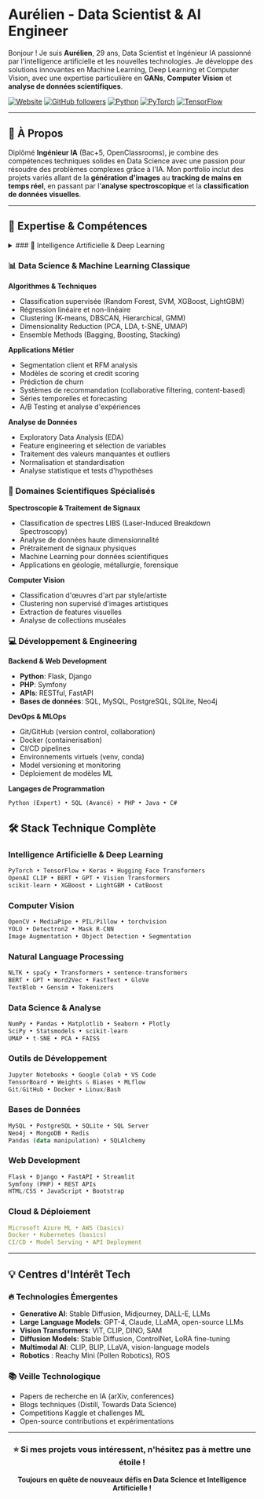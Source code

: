 # Aurélien - Data Scientist & AI Engineer

Bonjour ! Je suis **Aurélien**, 29 ans, Data Scientist et Ingénieur IA passionné par l'intelligence artificielle et les nouvelles technologies. Je développe des solutions innovantes en Machine Learning, Deep Learning et Computer Vision, avec une expertise particulière en **GANs**, **Computer Vision** et **analyse de données scientifiques**.

[![Website](https://img.shields.io/badge/Website-aurel--test.fr-blue?style=flat-square)](https://aurel-test.fr)
[![GitHub followers](https://img.shields.io/github/followers/aureltest?style=flat-square&logo=github)](https://github.com/aureltest)
[![Python](https://img.shields.io/badge/Python-3.8+-3776AB?style=flat-square&logo=python&logoColor=white)](https://www.python.org/)
[![PyTorch](https://img.shields.io/badge/PyTorch-EE4C2C?style=flat-square&logo=pytorch&logoColor=white)](https://pytorch.org/)
[![TensorFlow](https://img.shields.io/badge/TensorFlow-FF6F00?style=flat-square&logo=tensorflow&logoColor=white)](https://www.tensorflow.org/)

---

## 🎯 À Propos

Diplômé **Ingénieur IA** (Bac+5, OpenClassrooms), je combine des compétences techniques solides en Data Science avec une passion pour résoudre des problèmes complexes grâce à l'IA. Mon portfolio inclut des projets variés allant de la **génération d'images** au **tracking de mains en temps réel**, en passant par l'**analyse spectroscopique** et la **classification de données visuelles**.

---

## 💼 Expertise & Compétences
<details>
 <summary>### 🤖 Intelligence Artificielle & Deep Learning</summary>
  ```
  **Architectures de Réseaux de Neurones**  
  
- **Generative Adversarial Networks (GANs)**: DCGAN, Conditional GANs  
- **Convolutional Neural Networks (CNNs)**: Classification, détection, segmentation  
- **Transfer Learning**: Fine-tuning de modèles pré-entraînés (CLIP, ResNet, VGG, BERT)  
- **Transformers**: BERT, GPT, Vision Transformers (ViT)  
- **Auto-encoder**: , AE, VAE, CVAE  

**Computer Vision Avancée**  
- Classification d'images multi-classes  
- Détection et tracking d'objets en temps réel  
- Génération d'images synthétiques (GANs)  
- Segmentation sémantique  
- Analyse et clustering d'œuvres d'art  
- Hand tracking et pose estimation  

**Natural Language Processing**  
- Traitement et classification de textes  
- Analyse de sentiment et détection de bad buzz  
- Embeddings textuels (Word2Vec, BERT, sentence-transformers)  
- Named Entity Recognition (NER)  

**Apprentissage Contrastif & Embeddings**  
- Supervised Contrastive Learning  
- Réduction dimensionnelle (t-SNE, UMAP, PCA)  
- Recherche de similarité avec FAISS  
- Clustering dans l'espace latent
- 
  ```
</details>




### 📊 Data Science & Machine Learning Classique

**Algorithmes & Techniques**
- Classification supervisée (Random Forest, SVM, XGBoost, LightGBM)
- Régression linéaire et non-linéaire
- Clustering (K-means, DBSCAN, Hierarchical, GMM)
- Dimensionality Reduction (PCA, LDA, t-SNE, UMAP)
- Ensemble Methods (Bagging, Boosting, Stacking)

**Applications Métier**
- Segmentation client et RFM analysis
- Modèles de scoring et credit scoring
- Prédiction de churn
- Systèmes de recommandation (collaborative filtering, content-based)
- Séries temporelles et forecasting
- A/B Testing et analyse d'expériences

**Analyse de Données**
- Exploratory Data Analysis (EDA)
- Feature engineering et sélection de variables
- Traitement des valeurs manquantes et outliers
- Normalisation et standardisation
- Analyse statistique et tests d'hypothèses

### 🔬 Domaines Scientifiques Spécialisés

**Spectroscopie & Traitement de Signaux**
- Classification de spectres LIBS (Laser-Induced Breakdown Spectroscopy)
- Analyse de données haute dimensionnalité
- Prétraitement de signaux physiques
- Machine Learning pour données scientifiques
- Applications en géologie, métallurgie, forensique

**Computer Vision**
- Classification d'œuvres d'art par style/artiste
- Clustering non supervisé d'images artistiques
- Extraction de features visuelles
- Analyse de collections muséales

### 💻 Développement & Engineering

**Backend & Web Development**
- **Python**: Flask, Django
- **PHP**: Symfony
- **APIs**: RESTful, FastAPI
- **Bases de données**: SQL, MySQL, PostgreSQL, SQLite, Neo4j

**DevOps & MLOps**
- Git/GitHub (version control, collaboration)
- Docker (containerisation)
- CI/CD pipelines
- Environnements virtuels (venv, conda)
- Model versioning et monitoring
- Déploiement de modèles ML

**Langages de Programmation**
```
Python (Expert) • SQL (Avancé) • PHP • Java • C# 
```

## 🛠️ Stack Technique Complète

### Intelligence Artificielle & Deep Learning
```python
PyTorch • TensorFlow • Keras • Hugging Face Transformers
OpenAI CLIP • BERT • GPT • Vision Transformers
scikit-learn • XGBoost • LightGBM • CatBoost
```

### Computer Vision
```python
OpenCV • MediaPipe • PIL/Pillow • torchvision
YOLO • Detectron2 • Mask R-CNN
Image Augmentation • Object Detection • Segmentation
```

### Natural Language Processing
```python
NLTK • spaCy • Transformers • sentence-transformers
BERT • GPT • Word2Vec • FastText • GloVe
TextBlob • Gensim • Tokenizers
```

### Data Science & Analyse
```python
NumPy • Pandas • Matplotlib • Seaborn • Plotly
SciPy • Statsmodels • scikit-learn
UMAP • t-SNE • PCA • FAISS
```

### Outils de Développement
```python
Jupyter Notebooks • Google Colab • VS Code
TensorBoard • Weights & Biases • MLflow
Git/GitHub • Docker • Linux/Bash
```

### Bases de Données
```sql
MySQL • PostgreSQL • SQLite • SQL Server
Neo4j • MongoDB • Redis
Pandas (data manipulation) • SQLAlchemy
```

### Web Development
```python
Flask • Django • FastAPI • Streamlit
Symfony (PHP) • REST APIs
HTML/CSS • JavaScript • Bootstrap
```

### Cloud & Déploiement
```yaml
Microsoft Azure ML • AWS (basics)
Docker • Kubernetes (basics)
CI/CD • Model Serving • API Deployment
```
---

## 💡 Centres d'Intérêt Tech

### 🔥 Technologies Émergentes
- **Generative AI**: Stable Diffusion, Midjourney, DALL-E, LLMs
- **Large Language Models**: GPT-4, Claude, LLaMA, open-source LLMs
- **Vision Transformers**: ViT, CLIP, DINO, SAM
- **Diffusion Models**: Stable Diffusion, ControlNet, LoRA fine-tuning
- **Multimodal AI**: CLIP, BLIP, LLaVA, vision-language models
- **Robotics** : Reachy Mini (Pollen Robotics), ROS

### 📚 Veille Technologique
- Papers de recherche en IA (arXiv, conferences)
- Blogs techniques (Distill, Towards Data Science)
- Competitions Kaggle et challenges ML
- Open-source contributions et expérimentations

---

<div align="center">

### ⭐ Si mes projets vous intéressent, n'hésitez pas à mettre une étoile !

**Toujours en quête de nouveaux défis en Data Science et Intelligence Artificielle !**

</div>
